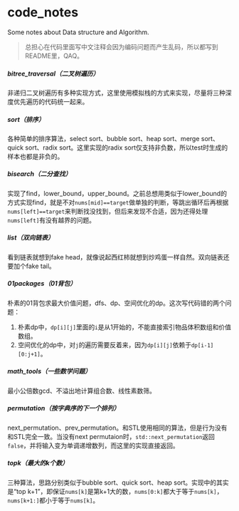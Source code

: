 # code_notes
Some notes about Data structure and Algorithm.

> 总担心在代码里面写中文注释会因为编码问题而产生乱码，所以都写到README里，QAQ。

##### bitree_traversal（二叉树遍历）

非递归二叉树遍历有多种实现方式，这里使用模拟栈的方式来实现，尽量将三种深度优先遍历的代码统一起来。

##### sort（排序）

各种简单的排序算法，select sort、bubble sort、heap sort、merge sort、quick sort、radix sort。这里实现的radix sort仅支持非负数，所以test时生成的样本也都是非负的。

##### bisearch（二分查找）

实现了find，lower_bound，upper_bound。之前总想用类似于lower_bound的方式实现find，就是不对`nums[mid]==target`做单独的判断，等跳出循环后再根据`nums[left]==target`来判断找没找到，但后来发现不合适，因为还得处理`nums[left]`有没有越界的问题。

##### list（双向链表）

看到链表就想到fake head，就像说起西红柿就想到炒鸡蛋一样自然。双向链表还要加个fake tail。

##### 01packages（01背包）

朴素的01背包求最大价值问题，dfs、dp、空间优化的dp。这次写代码错的两个问题：

1. 朴素dp中，`dp[i][j]`里面的`i`是从1开始的，不能直接索引物品体积数组和价值数组。
2. 空间优化的dp中，对`j`的遍历需要反着来，因为`dp[i][j]`依赖于`dp[i-1][0:j+1]`。

##### math_tools（一些数学问题）

最小公倍数gcd、不溢出地计算组合数、线性素数筛。

##### permutation（按字典序的下一个排列）

next_permutation、prev_permutation。和STL使用相同的算法，但是行为没有和STL完全一致。当没有next permutaion时，`std::next_permutation`返回`false`，并将输入变为单调递增数列，而这里的实现直接返回。

##### topk（最大的k个数）

三种算法，思路分别类似于bubble sort、quick sort、heap sort。实现中的其实是“top k+1”，即保证`nums[k]`是第k+1大的数，`nums[0:k]`都大于等于`nums[k]`，`nums[k+1:]`都小于等于`nums[k]`。